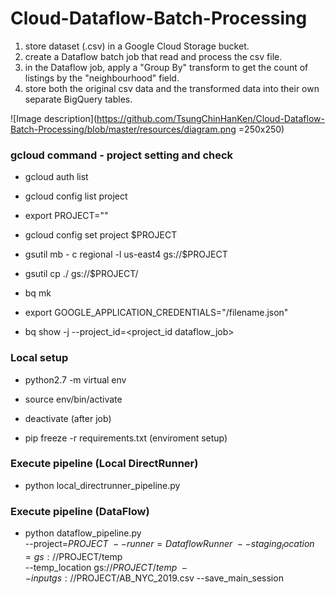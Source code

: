 # Cloud-Dataflow-Batch-Processing

1. store dataset (.csv) in a Google Cloud Storage bucket.
2. create a Dataflow batch job that read and process the csv file.
3. in the Dataflow job, apply a "Group By" transform to get the count of listings by the "neighbourhood" field.
4. store both the original csv data and the transformed data into their own separate BigQuery tables.

![Image description](https://github.com/TsungChinHanKen/Cloud-Dataflow-Batch-Processing/blob/master/resources/diagram.png =250x250)

### gcloud command - project setting and check

- gcloud auth list
- gcloud config list project
- export PROJECT="<project-id>"
- gcloud config set project $PROJECT
- gsutil mb - c regional -l us-east4 gs://$PROJECT
- gsutil cp ./<data file path> gs://$PROJECT/
- bq mk <tablename>

- export GOOGLE_APPLICATION_CREDENTIALS="<filepath>/filename.json"

- bq show -j --project_id=<project_id dataflow_job>

### Local setup
- python2.7 -m virtual env
- source env/bin/activate
- deactivate (after job)

- pip freeze -r requirements.txt (enviroment setup)


### Execute pipeline (Local DirectRunner)
- python local_directrunner_pipeline.py

### Execute pipeline (DataFlow)
- python dataflow_pipeline.py\
--project=$PROJECT\
--runner=DataflowRunner\
--staging_location=gs://$PROJECT/temp\
--temp_location gs://$PROJECT/temp\
--input gs://$PROJECT/AB_NYC_2019.csv --save_main_session









